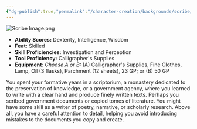 ```yaml
---
{"dg-publish":true,"permalink":"/character-creation/backgrounds/scribe/"}
---
```


![Scribe Image.png](/img/user/Scribe%20Image.png)
- **Ability Scores:** Dexterity, Intelligence, Wisdom
- **Feat:** Skilled
- **Skill Proficiencies:** Investigation and Perception
- **Tool Proficiency:** Calligrapher's Supplies
- **Equipment**: *Choose A or B:* (A) Calligrapher's Supplies, Fine Clothes, Lamp, Oil (3 flasks), Parchment (12 sheets), 23 GP; or (B) 50 GP

You spent your formative years in a scriptorium, a monastery dedicated to the preservation of knowledge, or a government agency, where you learned to write with a clear hand and produce finely written texts. Perhaps you scribed government documents or copied tomes of literature. You might have some skill as a writer of poetry, narrative, or scholarly research. Above all, you have a careful attention to detail, helping you avoid introducing mistakes to the documents you copy and create.